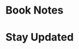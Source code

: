 # Book Notes

# Stay Updated
<script async data-uid="6bf00a6a8c" src="https://lukafilipovic.ck.page/6bf00a6a8c/index.js"></script>
